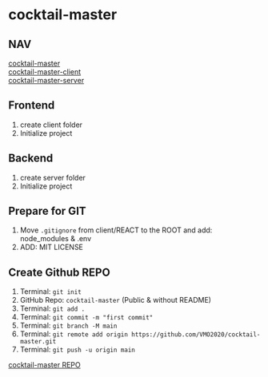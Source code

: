 # cocktail-master

## NAV

[cocktail-master](https://github.com/VMO2020/cocktail-master)  
[cocktail-master-client](https://github.com/VMO2020/cocktail-master/blob/main/client/FRONTEND.md)  
[cocktail-master-server](https://github.com/VMO2020/cocktail-master/blob/main/server/BACKEND.md)  

## Frontend

1. create client folder
2. Initialize project

## Backend

1. create server folder
2. Initialize project

## Prepare for GIT

1. Move `.gitignore` from client/REACT to the ROOT and add: node_modules & .env
2. ADD: MIT LICENSE

## Create Github REPO

1. Terminal: `git init`
2. GitHub Repo: `cocktail-master`  (Public & without README)
3. Terminal: `git add .`
4. Terminal: `git commit -m "first commit"`
5. Terminal: `git branch -M main`
6. Terminal: `git remote add origin https://github.com/VMO2020/cocktail-master.git`
7. Terminal: `git push -u origin main`

[cocktail-master REPO](https://github.com/VMO2020/cocktail-master)
